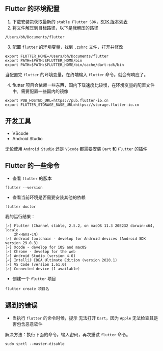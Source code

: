 ## Flutter 的环境配置

1. 下载安装包获取最新的 `stable Flutter SDK`，[SDK 版本列表](https://flutter.cn/docs/development/tools/sdk/releases?tab=macos)
2. 将文件解压到目标路径，以下是我解压的路径

```shell
/Users/bh/Documents/flutter
```

3. 配置 `flutter` 的环境变量，找到 `.zshrc` 文件，打开并修改

```shell
export FLUTTER_HOME=/Users/bh/Documents/flutter
export PATH=$PATH:$FLUTTER_HOME/bin
export PATH=$PATH:$FLUTTER_HOME/bin/cache/dart-sdk/bin
```

当配置完 `flutter` 的环境变量，在终端输入 `flutter` 命令，就会有响应了。

4. flutter 项目会依赖一些东西，国内下载速度比较慢，在环境变量的配置文件中，需要配置一些国内的镜像

```shell
export PUB_HOSTED_URL=https://pub.flutter-io.cn
export FLUTTER_STORAGE_BASE_URL=https://storage.flutter-io.cn
```

## 开发工具

- VScode
- Android Studio

无论使用 `Android Studio` 还是 `VScode` 都需要安装 `Dart` 和 `Flutter` 的插件

## Flutter 的一些命令

- 查看 `flutter` 的版本

```shell
flutter --version
```

- 查看当前环境是否需要安装其他的依赖

```shell
flutter doctor
```

我的运行结果：

```shell
[✓] Flutter (Channel stable, 2.5.2, on macOS 11.3 20E232 darwin-x64, locale
    zh-Hans-CN)
[✓] Android toolchain - develop for Android devices (Android SDK version 29.0.3)
[✓] Xcode - develop for iOS and macOS
[✓] Chrome - develop for the web
[✓] Android Studio (version 4.0)
[✓] IntelliJ IDEA Ultimate Edition (version 2020.1)
[✓] VS Code (version 1.61.0)
[✓] Connected device (1 available)
```

- 创建一个 `flutter` 项目

```shell
flutter create 项目名
```

## 遇到的错误

- 当执行 `flutter` 的命令时候，提示 无法打开 `Dart`，因为 `Apple` 无法检查其是否包含恶意软件

解决方法：执行下面的命令，输入密码，再次重试 `flutter` 命令。

```shell
sudo spctl --master-disable
```


